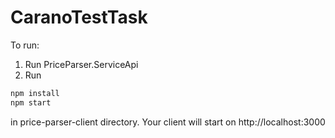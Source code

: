 # CaranoTestTask

To run:
1. Run PriceParser.ServiceApi
2. Run
```sh
npm install
npm start
```
in price-parser-client directory. Your client will start on http://localhost:3000
